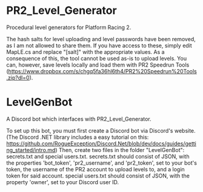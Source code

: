 # PR2_Level_Generator
Procedural level generators for Platform Racing 2.

The hash salts for level uploading and level passwords have been removed, as I am not allowed to share them. If you have access to these, simply edit MapLE.cs and replace "[salt]" with the appropriate values.
As a consequence of this, the tool cannot be used as-is to upload levels. You can, however, save levels locally and load them with PR2 Speedrun Tools (https://www.dropbox.com/s/chgq5fa36hl6th4/PR2%20Speedrun%20Tools.zip?dl=0).

# LevelGenBot
A Discord bot which interfaces with PR2_Level_Generator.

To set up this bot, you must first create a Discord bot via Discord's website. (The Discord .NET library includes a easy tutorial on this: https://github.com/RogueException/Discord.Net/blob/dev/docs/guides/getting_started/intro.md)
Then, create two files in the folder "LevelGenBot": secrets.txt and special users.txt.
secrets.txt should consist of JSON, with the properties 'bot_token', 'pr2_username', and 'pr2_token', set to your bot's token, the username of the PR2 account to upload levels to, and a login token for said account.
special users.txt should consist of JSON, with the property 'owner', set to your Discord user ID.